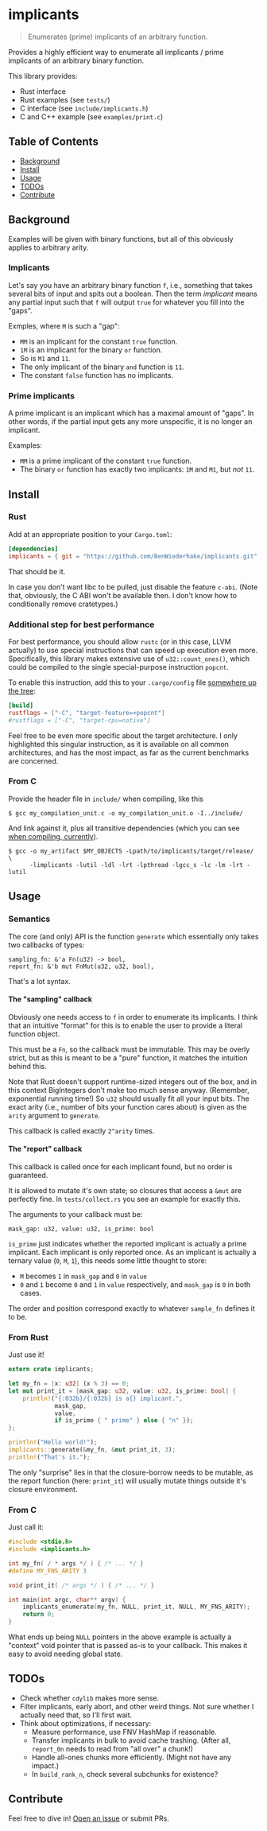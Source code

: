 # implicants

> Enumerates (prime) implicants of an arbitrary function.

Provides a highly efficient way to enumerate all implicants / prime implicants
of an arbitrary binary function.

This library provides:
- Rust interface
- Rust examples (see `tests/`)
- C interface (see `include/implicants.h`)
- C and C++ example (see `examples/print.c`)

## Table of Contents

- [Background](#background)
- [Install](#install)
- [Usage](#usage)
- [TODOs](#todos)
- [Contribute](#contribute)

## Background

Examples will be given with binary functions,
but all of this obviously applies to arbitrary arity.

### Implicants

Let's say you have an arbitrary binary function `f`, i.e.,
something that takes several bits of input and spits out a boolean.
Then the term *implicant* means any partial input such that
`f` will output `true` for whatever you fill into the "gaps".

Exmples, where `M` is such a "gap":
- `MM` is an implicant for the constant `true` function.
- `1M` is an implicant for the binary `or` function.
- So is `M1` and `11`.
- The only implicant of the binary `and` function is `11`.
- The constant `false` function has no implicants.

### Prime implicants

A prime implicant is an implicant which has a maximal amount of "gaps".
In other words, if the partial input gets any more unspecific,
it is no longer an implicant.

Examples:
- `MM` is a prime implicant of the constant `true` function.
- The binary `or` function has exactly two implicants: `1M` and `M1`, but *not* `11`.

## Install

### Rust

Add at an appropriate position to your `Cargo.toml`:

```TOML
[dependencies]
implicants = { git = "https://github.com/BenWiederhake/implicants.git" }
```

<!-- FIXME: Test this. -->

That should be it.

In case you don't want libc to be pulled, just disable the feature `c-abi`.
(Note that, obviously, the C ABI won't be available then.
I don't know how to conditionally remove cratetypes.)

### Additional step for best performance

For best performance, you should allow `rustc` (or in this case, LLVM actually)
to use special instructions that can speed up execution even more.
Specifically, this library makes extensive use of `u32::count_ones()`,
which could be compiled to the single special-purpose instruction `popcnt`.

To enable this instruction, add this to your `.cargo/config` file
[somewhere up the tree](http://doc.crates.io/config.html#hierarchical-structure):

```TOML
[build]
rustflags = ["-C", "target-feature=+popcnt"]
#rustflags = ["-C", "target-cpu=native"]
```

Feel free to be even more specific about the target architecture.
I only highlighted this singular instruction, as it is available
on all common architectures, and has the most impact, as far as the
current benchmarks are concerned.

<!--
  Assuming that the processor doesn't already recognize the pattern and
  optimize on its own.  In this case, `popcnt` might still be of advantage
  because of the limited instruction cache.
  The "bitcount hack" is pretty long!
-->

### From C

Provide the header file in `include/` when compiling, like this

```
$ gcc my_compilation_unit.c -o my_compilation_unit.o -I../include/
```

And link against it, plus all transitive dependencies (which you can see
[when compiling, currently](https://github.com/rust-lang/rust/issues/25820)).

```
$ gcc -o my_artifact $MY_OBJECTS -Lpath/to/implicants/target/release/ \
      -limplicants -lutil -ldl -lrt -lpthread -lgcc_s -lc -lm -lrt -lutil
```

<!--
  It appears as you only really need `-limplicants -lpthreads -ldl`,
  which also appears to reduce binary size by a few KiB.  Do this only
  if you know what you're doing.
  But hey, you're the one reading HTML comments in a Markdown file,
  so go ahead and have fun ;-)
-->

## Usage

### Semantics

The core (and only) API is the function `generate` which
essentially only takes two callbacks of types:
```
sampling_fn: &'a Fn(u32) -> bool,
report_fn: &'b mut FnMut(u32, u32, bool),
```

That's a lot syntax.

#### The "sampling" callback

Obviously one needs access to `f` in order to enumerate its implicants.
I think that an intuitive "format" for this is to enable the user to
provide a literal function object.

This must be a `Fn`, so the callback must be immutable.
This may be overly strict, but as this is meant to be a "pure" function,
it matches the intuition behind this.

Note that Rust doesn't support runtime-sized integers out of the box,
and in this context BigIntegers don't make too much sense anyway.
(Remember, exponential running time!)
So `u32` should usually fit all your input bits.
The exact arity (i.e., number of bits your function cares about)
is given as the `arity` argument to `generate`.

This callback is called exactly `2^arity` times.

#### The "report" callback

This callback is called once for each implicant found, but no order is guaranteed.

<!--
    Technically, *some* order *is* guaranteed:
    When you see an implicant with some `k == mask_gap.count_ones()`,
    then it's currently guaranteed that future implicants have at least
    this many bits set in the `mask_gap`, too.
    It's very unlikely that this ever changes in future versions.
    If so, I'll call it a breaking change, and continue versioning from 2.0.0.
-->

It is allowed to mutate it's own state; so closures that access a `&mut` are perfectly fine.
In `tests/collect.rs` you see an example for exactly this.

The arguments to your callback must be:

```
mask_gap: u32, value: u32, is_prime: bool
```

`is_prime` just indicates whether the reported implicant is actually a prime implicant.
Each implicant is only reported once.
As an implicant is actually a ternary value (`0`, `M`, `1`),
this needs some little thought to store:
- `M` becomes `1` in `mask_gap` and `0` in `value`
- `0` and `1` become `0` and `1` in `value` respectively, and `mask_gap` is `0` in both cases.

The order and position correspond exactly to whatever `sample_fn` defines it to be.

### From Rust

Just use it!

```Rust
extern crate implicants;

let my_fn = |x: u32| (x % 3) == 0;
let mut print_it = |mask_gap: u32, value: u32, is_prime: bool| {
    println!("{:032b}/{:032b} is a{} implicant.",
             mask_gap,
             value,
             if is_prime { " prime" } else { "n" });
};

println!("Hello world!");
implicants::generate(&my_fn, &mut print_it, 3);
println!("That's it.");
```

The only "surprise" lies in that the closure-borrow needs to be mutable,
as the report function (here: `print_it`) will usually mutate things
outside it's closure environment.

### From C

Just call it:

```C
#include <stdio.h>
#include <implicants.h>

int my_fn( / * args */ ) { /* ... */ }
#define MY_FNS_ARITY 3

void print_it( /* args */ ) { /* ... */ }

int main(int argc, char** argv) {
    implicants_enumerate(my_fn, NULL, print_it, NULL, MY_FNS_ARITY);
    return 0;
}
```

What ends up being `NULL` pointers in the above example is actually a
"context" void pointer that is passed as-is to your callback.
This makes it easy to avoid needing global state.

## TODOs

- Check whether `cdylib` makes more sense.
- Filter implicants, early abort, and other weird things.
  Not sure whether I actually need that, so I'll first wait.
- Think about optimizations, if necessary:
  * Measure performance, use FNV HashMap if reasonable.
  * Transfer implicants in bulk to avoid cache trashing.
    (After all, `report_0n` needs to read from "all over" a chunk!)
  * Handle all-ones chunks more efficiently. (Might not have any impact.)
  * In `build_rank_n`, check several subchunks for existence?

## Contribute

Feel free to dive in! [Open an issue](https://github.com/BenWiederhake/implicants/issues/new) or submit PRs.
